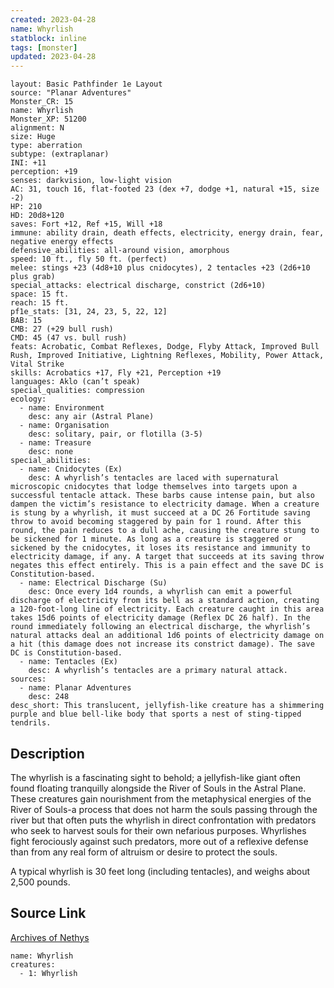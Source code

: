 ```yaml
---
created: 2023-04-28
name: Whyrlish
statblock: inline
tags: [monster]
updated: 2023-04-28
---
```

```statblock
layout: Basic Pathfinder 1e Layout
source: "Planar Adventures"
Monster_CR: 15
name: Whyrlish
Monster_XP: 51200
alignment: N
size: Huge
type: aberration
subtype: (extraplanar)
INI: +11
perception: +19
senses: darkvision, low-light vision
AC: 31, touch 16, flat-footed 23 (dex +7, dodge +1, natural +15, size -2)
HP: 210
HD: 20d8+120
saves: Fort +12, Ref +15, Will +18
immune: ability drain, death effects, electricity, energy drain, fear, negative energy effects
defensive_abilities: all-around vision, amorphous
speed: 10 ft., fly 50 ft. (perfect)
melee: stings +23 (4d8+10 plus cnidocytes), 2 tentacles +23 (2d6+10 plus grab)
special_attacks: electrical discharge, constrict (2d6+10)
space: 15 ft.
reach: 15 ft.
pf1e_stats: [31, 24, 23, 5, 22, 12]
BAB: 15
CMB: 27 (+29 bull rush)
CMD: 45 (47 vs. bull rush)
feats: Acrobatic, Combat Reflexes, Dodge, Flyby Attack, Improved Bull Rush, Improved Initiative, Lightning Reflexes, Mobility, Power Attack, Vital Strike
skills: Acrobatics +17, Fly +21, Perception +19
languages: Aklo (can’t speak)
special_qualities: compression
ecology:
  - name: Environment
    desc: any air (Astral Plane)
  - name: Organisation
    desc: solitary, pair, or flotilla (3-5)
  - name: Treasure
    desc: none
special_abilities:
  - name: Cnidocytes (Ex)
    desc: A whyrlish’s tentacles are laced with supernatural microscopic cnidocytes that lodge themselves into targets upon a successful tentacle attack. These barbs cause intense pain, but also dampen the victim’s resistance to electricity damage. When a creature is stung by a whyrlish, it must succeed at a DC 26 Fortitude saving throw to avoid becoming staggered by pain for 1 round. After this round, the pain reduces to a dull ache, causing the creature stung to be sickened for 1 minute. As long as a creature is staggered or sickened by the cnidocytes, it loses its resistance and immunity to electricity damage, if any. A target that succeeds at its saving throw negates this effect entirely. This is a pain effect and the save DC is Constitution-based.
  - name: Electrical Discharge (Su)
    desc: Once every 1d4 rounds, a whyrlish can emit a powerful discharge of electricity from its bell as a standard action, creating a 120-foot-long line of electricity. Each creature caught in this area takes 15d6 points of electricity damage (Reflex DC 26 half). In the round immediately following an electrical discharge, the whyrlish’s natural attacks deal an additional 1d6 points of electricity damage on a hit (this damage does not increase its constrict damage). The save DC is Constitution-based.
  - name: Tentacles (Ex)
    desc: A whyrlish’s tentacles are a primary natural attack.
sources:
  - name: Planar Adventures
    desc: 248
desc_short: This translucent, jellyfish-like creature has a shimmering purple and blue bell-like body that sports a nest of sting-tipped tendrils.
```
## Description
The whyrlish is a fascinating sight to behold; a jellyfish-like giant often found floating tranquilly alongside the River of Souls in the Astral Plane. These creatures gain nourishment from the metaphysical energies of the River of Souls-a process that does not harm the souls passing through the river but that often puts the whyrlish in direct confrontation with predators who seek to harvest souls for their own nefarious purposes. Whyrlishes fight ferociously against such predators, more out of a reflexive defense than from any real form of altruism or desire to protect the souls.

 A typical whyrlish is 30 feet long (including tentacles), and weighs about 2,500 pounds.
## Source Link
[Archives of Nethys](https://aonprd.com/MonsterDisplay.aspx?ItemName=Whyrlish)
```encounter-table
name: Whyrlish
creatures:
  - 1: Whyrlish
```
